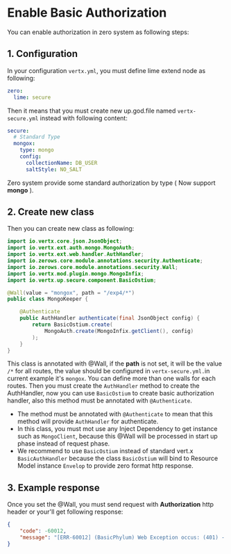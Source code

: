 # Enable Basic Authorization

You can enable authorization in zero system as following steps:

## 1. Configuration

In your configuration `vertx.yml`, you must define lime extend node as following:

```yaml
zero:
  lime: secure
```

Then it means that you must create new up.god.file named `vertx-secure.yml` instead with following content:

```yaml
secure:
  # Standard Type
  mongox:
    type: mongo
    config:
      collectionName: DB_USER
      saltStyle: NO_SALT
```

Zero system provide some standard authorization by type \( Now support **mongo** \).

## 2. Create new class

Then you can create new class as following:

```java
import io.vertx.core.json.JsonObject;
import io.vertx.ext.auth.mongo.MongoAuth;
import io.vertx.ext.web.handler.AuthHandler;
import io.zerows.core.module.annotations.security.Authenticate;
import io.zerows.core.module.annotations.security.Wall;
import io.vertx.mod.plugin.mongo.MongoInfix;
import io.vertx.up.secure.component.BasicOstium;

@Wall(value = "mongox", path = "/exp4/*")
public class MongoKeeper {

    @Authenticate
    public AuthHandler authenticate(final JsonObject config) {
        return BasicOstium.create(
            MongoAuth.create(MongoInfix.getClient(), config)
        );
    }
}
```

This class is annotated with @Wall, if the **path** is not set, it will be the value `/*` for all routes, the value
should be configured in `vertx-secure.yml.`in current example it's `mongox`. You can define more than one walls for each
routes. Then you must create the `AuthHandler` method to create the AuthHandler, now you can use `BasicOstium` to create
basic authorization handler, also this method must be annotated with `@Authenticate`.

* The method must be annotated with `@Authenticate` to mean that this method will provide `AuthHandler` for
  authenticate.
* In this class, you must mot use any Inject Dependency to get instance such as `MongoClient`, because this @Wall will
  be processed in start up phase instead of request phase.
* We recommend to use `BasicOstium` instead of standard vert.x `BasicAuthHandler` because the class `BasicOstium` will
  bind to Resource Model instance `Envelop` to provide zero format http response.

## 3. Example response

Once you set the @Wall, you must send request with **Authorization** http header or your'll get following response:

```json
{
    "code": -60012,
    "message": "[ERR-60012] (BasicPhylum) Web Exception occus: (401) - (Security) Unauthorized request met in request."
}
```



